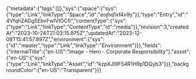 {"metadata":{"tags":[]},"sys":{"space":{"sys":{"type":"Link","linkType":"Space","id":"eojhq1xf4v9y"}},"type":"Entry","id":"4VfqhZAGg5EbvFwIVIOCfi","contentType":{"sys":{"type":"Link","linkType":"ContentType","id":"media"}},"revision":3,"createdAt":"2023-10-24T21:03:15.875Z","updatedAt":"2023-12-08T15:41:57.897Z","environment":{"sys":{"id":"master","type":"Link","linkType":"Environment"}}},"fields":{"internalTitle":{"en-US":"Image - Hero - Corporate Responsibility"},"asset":{"en-US":{"sys":{"type":"Link","linkType":"Asset","id":"kzpXJI9F54R1H9p1DQyb3"}}},"backgroundColor":{"en-US":"Transparent"}}}